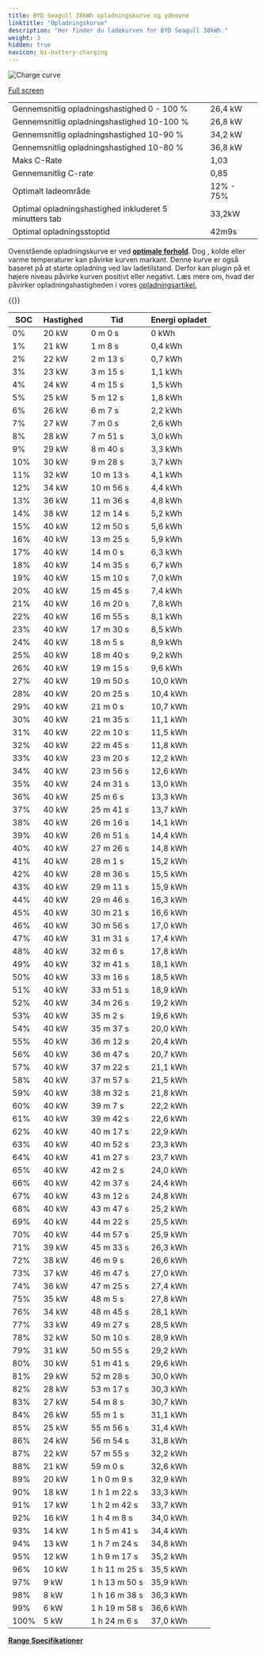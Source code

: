 ```yaml
---
title: BYD Seagull 38kWh opladningskurve og ydeevne
linktitle: "Opladningskurve"
description: "Her finder du ladekurven for BYD Seagull 38kWh."
weight: 3
hidden: true
navicon: bi-battery-charging
---
```

<!-- markdownlint-disable MD033 -->
<img src="../chargingcurve.svg" alt="Charge curve" class="img-fluid">

[Full screen](../chargingcurve.svg)


<table class="table table-striped border">
<tbody>
<tr>
<td>Gennemsnitlig opladningshastighed 0 - 100 %</td><td>26,4 kW</td>
</tr>
<tr>
<td>Gennemsnitlig opladningshastighed 10-100 %</td><td>26,8 kW</td>
</tr>
<tr>
<td>Gennemsnitlig opladningshastighed 10-90 %</td><td>34,2 kW</td>
</tr>
<tr>
<td>Gennemsnitlig opladningshastighed 10-80 %</td><td>36,8 kW</td>
</tr>
<tr>
<td>Maks C-Rate</td><td>1,03</td>
</tr>
<tr>
<td>Gennemsnitlig C-rate</td><td>0,85</td>
</tr>
<tr>
<td>Optimalt ladeområde</td><td>12% - 75%</td>
</tr>
<tr>
<td>Optimal opladningshastighed inkluderet 5 minutters tab</td><td>33,2kW</td>
</tr>
<tr>
<td>Optimal opladningsstoptid</td><td>42m9s</td>
</tr>
</tbody>
</table>


Ovenstående opladningskurve er ved **[optimale forhold](../../../../../technology/battery/charging/#temperature)**. Dog , kolde eller varme temperaturer kan påvirke kurven markant. Denne kurve er også baseret på at starte opladning ved lav ladetilstand. Derfor kan plugin på et højere niveau påvirke kurven positivt eller negativt. Læs mere om, hvad der påvirker opladningshastigheden i vores [opladningsartikel.](../../../../../technology/battery/charging/)


{{<evkxdisplayaddarticle />}}
<table class="table table-striped border">
<thead>
<tr><th>SOC</th><th>Hastighed</th><th>Tid</th><th>Energi opladet</th></tr>
</thead>
<tbody>
<tr>
<td>0%</td><td>20 kW</td><td> 0 m 0 s </td><td>0 kWh </td>
</tr>
<tr>
<td>1%</td><td>21 kW</td><td> 1 m 8 s </td><td>0,4 kWh </td>
</tr>
<tr>
<td>2%</td><td>22 kW</td><td> 2 m 13 s </td><td>0,7 kWh </td>
</tr>
<tr>
<td>3%</td><td>23 kW</td><td> 3 m 15 s </td><td>1,1 kWh </td>
</tr>
<tr>
<td>4%</td><td>24 kW</td><td> 4 m 15 s </td><td>1,5 kWh </td>
</tr>
<tr>
<td>5%</td><td>25 kW</td><td> 5 m 12 s </td><td>1,8 kWh </td>
</tr>
<tr>
<td>6%</td><td>26 kW</td><td> 6 m 7 s </td><td>2,2 kWh </td>
</tr>
<tr>
<td>7%</td><td>27 kW</td><td> 7 m 0 s </td><td>2,6 kWh </td>
</tr>
<tr>
<td>8%</td><td>28 kW</td><td> 7 m 51 s </td><td>3,0 kWh </td>
</tr>
<tr>
<td>9%</td><td>29 kW</td><td> 8 m 40 s </td><td>3,3 kWh </td>
</tr>
<tr>
<td>10%</td><td>30 kW</td><td> 9 m 28 s </td><td>3,7 kWh </td>
</tr>
<tr>
<td>11%</td><td>32 kW</td><td> 10 m 13 s </td><td>4,1 kWh </td>
</tr>
<tr>
<td>12%</td><td>34 kW</td><td> 10 m 56 s </td><td>4,4 kWh </td>
</tr>
<tr>
<td>13%</td><td>36 kW</td><td> 11 m 36 s </td><td>4,8 kWh </td>
</tr>
<tr>
<td>14%</td><td>38 kW</td><td> 12 m 14 s </td><td>5,2 kWh </td>
</tr>
<tr>
<td>15%</td><td>40 kW</td><td> 12 m 50 s </td><td>5,6 kWh </td>
</tr>
<tr>
<td>16%</td><td>40 kW</td><td> 13 m 25 s </td><td>5,9 kWh </td>
</tr>
<tr>
<td>17%</td><td>40 kW</td><td> 14 m 0 s </td><td>6,3 kWh </td>
</tr>
<tr>
<td>18%</td><td>40 kW</td><td> 14 m 35 s </td><td>6,7 kWh </td>
</tr>
<tr>
<td>19%</td><td>40 kW</td><td> 15 m 10 s </td><td>7,0 kWh </td>
</tr>
<tr>
<td>20%</td><td>40 kW</td><td> 15 m 45 s </td><td>7,4 kWh </td>
</tr>
<tr>
<td>21%</td><td>40 kW</td><td> 16 m 20 s </td><td>7,8 kWh </td>
</tr>
<tr>
<td>22%</td><td>40 kW</td><td> 16 m 55 s </td><td>8,1 kWh </td>
</tr>
<tr>
<td>23%</td><td>40 kW</td><td> 17 m 30 s </td><td>8,5 kWh </td>
</tr>
<tr>
<td>24%</td><td>40 kW</td><td> 18 m 5 s </td><td>8,9 kWh </td>
</tr>
<tr>
<td>25%</td><td>40 kW</td><td> 18 m 40 s </td><td>9,2 kWh </td>
</tr>
<tr>
<td>26%</td><td>40 kW</td><td> 19 m 15 s </td><td>9,6 kWh </td>
</tr>
<tr>
<td>27%</td><td>40 kW</td><td> 19 m 50 s </td><td>10,0 kWh </td>
</tr>
<tr>
<td>28%</td><td>40 kW</td><td> 20 m 25 s </td><td>10,4 kWh </td>
</tr>
<tr>
<td>29%</td><td>40 kW</td><td> 21 m 0 s </td><td>10,7 kWh </td>
</tr>
<tr>
<td>30%</td><td>40 kW</td><td> 21 m 35 s </td><td>11,1 kWh </td>
</tr>
<tr>
<td>31%</td><td>40 kW</td><td> 22 m 10 s </td><td>11,5 kWh </td>
</tr>
<tr>
<td>32%</td><td>40 kW</td><td> 22 m 45 s </td><td>11,8 kWh </td>
</tr>
<tr>
<td>33%</td><td>40 kW</td><td> 23 m 20 s </td><td>12,2 kWh </td>
</tr>
<tr>
<td>34%</td><td>40 kW</td><td> 23 m 56 s </td><td>12,6 kWh </td>
</tr>
<tr>
<td>35%</td><td>40 kW</td><td> 24 m 31 s </td><td>13,0 kWh </td>
</tr>
<tr>
<td>36%</td><td>40 kW</td><td> 25 m 6 s </td><td>13,3 kWh </td>
</tr>
<tr>
<td>37%</td><td>40 kW</td><td> 25 m 41 s </td><td>13,7 kWh </td>
</tr>
<tr>
<td>38%</td><td>40 kW</td><td> 26 m 16 s </td><td>14,1 kWh </td>
</tr>
<tr>
<td>39%</td><td>40 kW</td><td> 26 m 51 s </td><td>14,4 kWh </td>
</tr>
<tr>
<td>40%</td><td>40 kW</td><td> 27 m 26 s </td><td>14,8 kWh </td>
</tr>
<tr>
<td>41%</td><td>40 kW</td><td> 28 m 1 s </td><td>15,2 kWh </td>
</tr>
<tr>
<td>42%</td><td>40 kW</td><td> 28 m 36 s </td><td>15,5 kWh </td>
</tr>
<tr>
<td>43%</td><td>40 kW</td><td> 29 m 11 s </td><td>15,9 kWh </td>
</tr>
<tr>
<td>44%</td><td>40 kW</td><td> 29 m 46 s </td><td>16,3 kWh </td>
</tr>
<tr>
<td>45%</td><td>40 kW</td><td> 30 m 21 s </td><td>16,6 kWh </td>
</tr>
<tr>
<td>46%</td><td>40 kW</td><td> 30 m 56 s </td><td>17,0 kWh </td>
</tr>
<tr>
<td>47%</td><td>40 kW</td><td> 31 m 31 s </td><td>17,4 kWh </td>
</tr>
<tr>
<td>48%</td><td>40 kW</td><td> 32 m 6 s </td><td>17,8 kWh </td>
</tr>
<tr>
<td>49%</td><td>40 kW</td><td> 32 m 41 s </td><td>18,1 kWh </td>
</tr>
<tr>
<td>50%</td><td>40 kW</td><td> 33 m 16 s </td><td>18,5 kWh </td>
</tr>
<tr>
<td>51%</td><td>40 kW</td><td> 33 m 51 s </td><td>18,9 kWh </td>
</tr>
<tr>
<td>52%</td><td>40 kW</td><td> 34 m 26 s </td><td>19,2 kWh </td>
</tr>
<tr>
<td>53%</td><td>40 kW</td><td> 35 m 2 s </td><td>19,6 kWh </td>
</tr>
<tr>
<td>54%</td><td>40 kW</td><td> 35 m 37 s </td><td>20,0 kWh </td>
</tr>
<tr>
<td>55%</td><td>40 kW</td><td> 36 m 12 s </td><td>20,4 kWh </td>
</tr>
<tr>
<td>56%</td><td>40 kW</td><td> 36 m 47 s </td><td>20,7 kWh </td>
</tr>
<tr>
<td>57%</td><td>40 kW</td><td> 37 m 22 s </td><td>21,1 kWh </td>
</tr>
<tr>
<td>58%</td><td>40 kW</td><td> 37 m 57 s </td><td>21,5 kWh </td>
</tr>
<tr>
<td>59%</td><td>40 kW</td><td> 38 m 32 s </td><td>21,8 kWh </td>
</tr>
<tr>
<td>60%</td><td>40 kW</td><td> 39 m 7 s </td><td>22,2 kWh </td>
</tr>
<tr>
<td>61%</td><td>40 kW</td><td> 39 m 42 s </td><td>22,6 kWh </td>
</tr>
<tr>
<td>62%</td><td>40 kW</td><td> 40 m 17 s </td><td>22,9 kWh </td>
</tr>
<tr>
<td>63%</td><td>40 kW</td><td> 40 m 52 s </td><td>23,3 kWh </td>
</tr>
<tr>
<td>64%</td><td>40 kW</td><td> 41 m 27 s </td><td>23,7 kWh </td>
</tr>
<tr>
<td>65%</td><td>40 kW</td><td> 42 m 2 s </td><td>24,0 kWh </td>
</tr>
<tr>
<td>66%</td><td>40 kW</td><td> 42 m 37 s </td><td>24,4 kWh </td>
</tr>
<tr>
<td>67%</td><td>40 kW</td><td> 43 m 12 s </td><td>24,8 kWh </td>
</tr>
<tr>
<td>68%</td><td>40 kW</td><td> 43 m 47 s </td><td>25,2 kWh </td>
</tr>
<tr>
<td>69%</td><td>40 kW</td><td> 44 m 22 s </td><td>25,5 kWh </td>
</tr>
<tr>
<td>70%</td><td>40 kW</td><td> 44 m 57 s </td><td>25,9 kWh </td>
</tr>
<tr>
<td>71%</td><td>39 kW</td><td> 45 m 33 s </td><td>26,3 kWh </td>
</tr>
<tr>
<td>72%</td><td>38 kW</td><td> 46 m 9 s </td><td>26,6 kWh </td>
</tr>
<tr>
<td>73%</td><td>37 kW</td><td> 46 m 47 s </td><td>27,0 kWh </td>
</tr>
<tr>
<td>74%</td><td>36 kW</td><td> 47 m 25 s </td><td>27,4 kWh </td>
</tr>
<tr>
<td>75%</td><td>35 kW</td><td> 48 m 5 s </td><td>27,8 kWh </td>
</tr>
<tr>
<td>76%</td><td>34 kW</td><td> 48 m 45 s </td><td>28,1 kWh </td>
</tr>
<tr>
<td>77%</td><td>33 kW</td><td> 49 m 27 s </td><td>28,5 kWh </td>
</tr>
<tr>
<td>78%</td><td>32 kW</td><td> 50 m 10 s </td><td>28,9 kWh </td>
</tr>
<tr>
<td>79%</td><td>31 kW</td><td> 50 m 55 s </td><td>29,2 kWh </td>
</tr>
<tr>
<td>80%</td><td>30 kW</td><td> 51 m 41 s </td><td>29,6 kWh </td>
</tr>
<tr>
<td>81%</td><td>29 kW</td><td> 52 m 28 s </td><td>30,0 kWh </td>
</tr>
<tr>
<td>82%</td><td>28 kW</td><td> 53 m 17 s </td><td>30,3 kWh </td>
</tr>
<tr>
<td>83%</td><td>27 kW</td><td> 54 m 8 s </td><td>30,7 kWh </td>
</tr>
<tr>
<td>84%</td><td>26 kW</td><td> 55 m 1 s </td><td>31,1 kWh </td>
</tr>
<tr>
<td>85%</td><td>25 kW</td><td> 55 m 56 s </td><td>31,4 kWh </td>
</tr>
<tr>
<td>86%</td><td>24 kW</td><td> 56 m 54 s </td><td>31,8 kWh </td>
</tr>
<tr>
<td>87%</td><td>22 kW</td><td> 57 m 55 s </td><td>32,2 kWh </td>
</tr>
<tr>
<td>88%</td><td>21 kW</td><td> 59 m 0 s </td><td>32,6 kWh </td>
</tr>
<tr>
<td>89%</td><td>20 kW</td><td>1 h 0 m 9 s </td><td>32,9 kWh </td>
</tr>
<tr>
<td>90%</td><td>18 kW</td><td>1 h 1 m 22 s </td><td>33,3 kWh </td>
</tr>
<tr>
<td>91%</td><td>17 kW</td><td>1 h 2 m 42 s </td><td>33,7 kWh </td>
</tr>
<tr>
<td>92%</td><td>16 kW</td><td>1 h 4 m 8 s </td><td>34,0 kWh </td>
</tr>
<tr>
<td>93%</td><td>14 kW</td><td>1 h 5 m 41 s </td><td>34,4 kWh </td>
</tr>
<tr>
<td>94%</td><td>13 kW</td><td>1 h 7 m 24 s </td><td>34,8 kWh </td>
</tr>
<tr>
<td>95%</td><td>12 kW</td><td>1 h 9 m 17 s </td><td>35,2 kWh </td>
</tr>
<tr>
<td>96%</td><td>10 kW</td><td>1 h 11 m 25 s </td><td>35,5 kWh </td>
</tr>
<tr>
<td>97%</td><td>9 kW</td><td>1 h 13 m 50 s </td><td>35,9 kWh </td>
</tr>
<tr>
<td>98%</td><td>8 kW</td><td>1 h 16 m 38 s </td><td>36,3 kWh </td>
</tr>
<tr>
<td>99%</td><td>6 kW</td><td>1 h 19 m 58 s </td><td>36,6 kWh </td>
</tr>
<tr>
<td>100%</td><td>5 kW</td><td>1 h 24 m 6 s </td><td>37,0 kWh </td>
</tr>
</tbody>
</table>

<div class="mt-3 mb-3">
<a href="../rangeandconsumption/" class="text-decoration-none text-black">
<strong><i class="bi-arrow-left"></i> Range </strong>
</a>
<a href="../specifications/" class="text-decoration-none text-black float-end">
<strong>Specifikationer <i class="bi-arrow-right"></i></strong>
</a>
</div>
